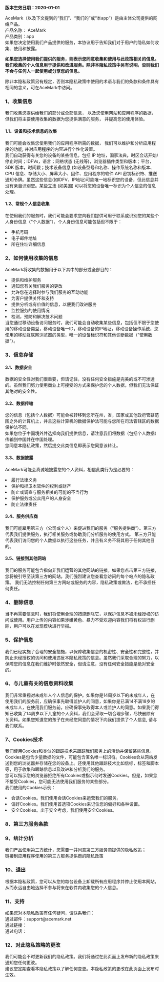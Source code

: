 <!--模板中文区开始-->
<p><strong>版本生效日期：2020-01-01</strong></p>
<p> AceMark（以及下文提到的“我们”、“我们的”或“本app”）是由主体公司提供的网络产品。
    </br>产品名称： AceMark    </br>产品类别：app        </br>如果您决定使用我们产品提供的服务，本协议用于告知我们对于用户的隐私如何收集、使用和披露。
    </br></p><p><strong>如果您选择使用我们提供的服务，则表示您同意收集和使用与此政策相关的信息。我们收集的个人信息用于提供和改进服务。除非本隐私政策中另有说明，否则我们不会与任何人一起使用或分享您的信息。</strong></p>
<p>除非本隐私政策另有规定，否则本隐私政策中使用的术语与我们的条款和条件具有相同的含义，可在AceMark中访问。</p>
<h3 class="title-l1" >1、收集信息</h3>
<p class="g-para">我们收集您提供给我们的部分或全部信息， 以及您使用网站和应用程序的数据， 但我们将主要使用收集的数据为您提供满意的服务， 并提高您的使用体验。</p>
<h4 class="title-l1" >1.1、设备和技术信息的收集</h4>
<p>我们可能会收集您使用我们的应用程序所需的数据， 我们可以维护和分析应用程序的功能, 并对应用程序的内容进行个性化设置。
    </br>我们自动获得有关您的设备的某些信息，包括 IP 地址，国家法典，时区会话开始/停止时间；IDFVs，语言；网络状态 (无线等)，浏览器插件类型和版本；平台，SDK 版本，时间戳；技术设备信息 (如设备型号和名称、操作系统名称和版本、CPU 信息、存储大小、屏幕大小、固件、应用程序的软件 API 密钥标识符、推送通知令牌。虽然这些信息(如IDFV、IP地址)可能唯一地标识您的设备，但此信息并没有亲自识别您。某些立法 (如美国) 可以将您的设备唯一标识为个人信息的信息处理。</p>
<h4 class="title-l1" >1.2、常规个人信息收集</h4>
<p>在使用我们的服务时，我们可能会要求您向我们提供可用于联系或识别您的某些个人身份信息（“个人数据”），个人身份信息可能包括但不限于：</p>
<li>手机号码</li>
<li>电子邮件地址</li>
<li>所在住址详细信息</li>

<h3 class="title-l1" >2、如何使用收集的信息</h3>
<p> AceMark将收集的数据用于以下其中的部分或全部目的：</p>
<li>提供和维护服务</li>
<li>通知您有关我们服务的更改</li>
<li>允许您在选择时参与我们服务的互动功能</li>
<li>为客户提供关怀和支持</li>
<li>提供分析或有价值的信息，以便我们改进服务</li>
<li>监控服务的使用情况</li>
<li>检测，预防和解决技术问题</li>
当您通过移动设备访问服务时，我们可能会自动收集某些信息，包括但不限于您使用的移动设备类型，移动设备唯一ID，移动设备的IP地址，移动设备操作系统，您使用的移动互联网浏览器的类型，唯一的设备标识符和其他诊断数据（“使用数据”）。</p>


<h3 class="title-l1" >3、信息存储</h3>
<h4 class="title-l1" >3.1、数据安全</h4>
<p>数据的安全性对我们很重要，但请记住，没有任何安全措施是完美的或不可渗透的。虽然我们努力使用商业上可接受的方式来保护您的个人数据，但我们无法保证其绝对的安全性。</p>
<h4 class="title-l1" >3.2、数据传输</h4>
<p>您的信息（包括个人数据）可能会被转移到您所在州，省，国家或其他政府管辖范围之外的计算机上，并且这些计算机的数据保护法可能与您所在司法管辖区的数据保护法不同。
    </br>如果您位于中国境外并选择向我们提供信息，请注意我们将数据（包括个人数据）传输到中国并在中国处理。
    </br>您同意本隐私政策，然后提交此类信息即表示您同意该转让。
</p>
<h4 class="title-l1" >3.3、数据披露</h4>
<p> AceMark可能会真诚地披露您的个人资料，相信此类行为是必要的：
<li>履行法律义务</li>
<li>保护和捍卫本软件的权利或财产</li>
<li>防止或调查与服务相关的可能的不当行为</li>
<li>保护服务或公众用户的人身安全</li>
<li>防止法律责任</li></p>
<h4 class="title-l1" >3.4、服务供应商</h4>
<p>我们可能雇用第三方（公司或个人）来促进我们的服务（“服务提供商”）。第三方代表我们提供服务，执行相关服务或协助我们分析服务的使用方式。 第三方只能代表我们访问您的个人数据以执行这些任务，并且有义务不将其用于任何其他目的。</p>
<h4 class="title-l1" >3.5、链接到其他网站</h4>
<p>我们的服务可能包含指向非我们运营的其他网站的链接。如果您点击第三方链接，您将被引导至该第三方的网站。我们强烈建议您查看您访问的每个站点的隐私政策。
    我们无法控制任何第三方网站或服务的内容，隐私政策或做法，也不承担任何责任。</p>
<h3 class="title-l1" >4、删除信息</h3>
<p>当不再需要信息时，我们将使用合理的措施删除它，以保护信息不被未经授权的访问或使用。用户上传的内容如果涉嫌黄色、暴力不受欢迎内容我们将有权进行删除，用户可以在发现模块进行举报。</p>
<h3 class="title-l1" >5、保护信息</h3>
<p>我们已经实施了合理的安全措施，以保障收集信息的机密性、安全性和完整性，并防止未经授权的访问和使用违反本隐私政策的信息。虽然我们采取合理的努力，以保障您的信息在我们维护时依然安全，但请注意，没有任何安全措施是绝对安全的。
</p>
<h3 class="title-l1" >6、与儿童有关的信息资料收集</h3>
<p>我们非常重视对未成年人个人信息的保护。如果你是14周岁以下的未成年人，在使用我们的服务前，应确保事先取得监护人的同意，如果你是已满14不满18岁的未成年人，在使用我们服务前，应确保事先取得本人或监护人的同意。如果我们得知已收集了14周岁以下儿童的个人资料，我们会采取一切合理步骤，尽快删除有关资料。如果您知道您的孩子在未经您同意的情况下向我们提供了个人信息, 请与我们联系。</p>
<h3 class="title-l1" >7、Cookies技术</h3>
<p>我们使用Cookies和类似的跟踪技术来跟踪我们服务上的活动并保留某些信息。
    </br/>Cookies是包含少量数据的文件，可能包含匿名唯一标识符。Cookies会从网站发送到您的浏览器并存储在您的设备上。还使用其他跟踪技术比如信标，标签和脚本等，用于收集和跟踪信息以及改进和分析我们的服务。
    </br>您可以指示您的浏览器拒绝所有Cookies或指示何时发送Cookies。但是，如果您不接受Cookies，您可能无法使用我们服务的某些部分。
    </br>我们使用的Cookies示例：
<li>会话Cookies。我们使用会话Cookies来运营我们的服务。</li>
<li>偏好Cookies。我们使用首选项Cookies来记住您的偏好和各种设置。</li>
<li>安全Cookies。出于安全考虑，我们使用安全Cookies。</li>

<h3 class="title-l1" >8、第三方服务条款</h3>


</p>

  </p>
<h3 class="title-l1" >9、统计分析</h3>
<p>我们产品使用第三方统计，您需要一并同意第三方服务商提供的隐私政策；
    </br>链接到应用程序使用的第三方服务提供商的隐私政策
    </p>
<h3 class="title-l1" >10、退出</h3>
<p>根据本隐私政策，您可以从您的每台设备上卸载所有应用程序并停止使用本网站，从而永远自由地选择不参与将来在软件内收集您的个人信息。</p>
<h3 class="title-l1" >11、支持</h3>
<p>如果您对本隐私政策有任何疑问，请联系我们：
    </br>通过邮件：support@acemark.net    </br>通过链接：    </br>通过电话：</p>
<h3 class="title-l1" >12、对此隐私策略的更改</h3>
<p>我们可能会不时更新我们的隐私政策。我们将通过在此页面上发布新的隐私政策来通知您任何更改。
    </br>建议您定期查看本隐私政策以了解任何变更。本隐私政策的更改在此页面上发布时生效。</p>

<!--中文区文字结束-->
